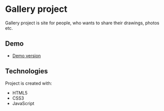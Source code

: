 
# Gallery project
Gallery project is site for people, who wants to share their drawings, photos etc.

## Demo
* [Demo version](https://aleksandercie.github.io/gallery/)
## Technologies

Project is created with:
* HTML5
* CSS3
* JavaScript

